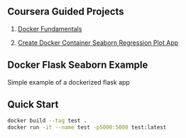 ## Coursera Guided Projects

1. [Docker Fundamentals](https://www.coursera.org/projects/docker-fundamentals)

2. [Create Docker Container Seaborn Regression Plot App](https://www.coursera.org/projects/create-docker-container-seaborn-regression-plot-app)

## Docker Flask Seaborn Example

Simple example of a dockerized flask app

## Quick Start

```bash
docker build --tag test .
docker run -it --name test -p5000:5000 test:latest
```